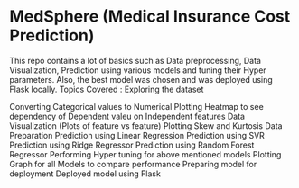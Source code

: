 # MedSphere (Medical Insurance Cost Prediction)


This repo contains a lot of basics such as Data preprocessing, Data Visualization, Prediction using various models and tuning their Hyper parameters. Also, the best model was chosen and was deployed using Flask locally.
Topics Covered :
Exploring the dataset

Converting Categorical values to Numerical
Plotting Heatmap to see dependency of Dependent valeu on Independent features
Data Visualization (Plots of feature vs feature)
Plotting Skew and Kurtosis
Data Preparation
Prediction using Linear Regression
Prediction using SVR
Prediction using Ridge Regressor
Prediction using Random Forest Regressor
Performing Hyper tuning for above mentioned models
Plotting Graph for all Models to compare performance
Preparing model for deployment
Deployed model using Flask
